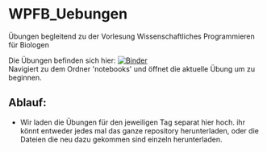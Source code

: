 # WPFB_Uebungen
Übungen begleitend zu der Vorlesung Wissenschaftliches Programmieren für Biologen

Die Übungen befinden sich hier: [![Binder](https://mybinder.org/badge_logo.svg)](https://mybinder.org/v2/gh/CSBiology/WPFB_Uebungen/jupyter)<br>
Navigiert zu dem Ordner 'notebooks' und öffnet die aktuelle Übung um zu beginnen.


Ablauf:
-------

- Wir laden die Übungen für den jeweiligen Tag separat hier hoch. ihr könnt entweder jedes mal das ganze repository herunterladen, oder die Dateien die neu dazu gekommen sind einzeln herunterladen.
